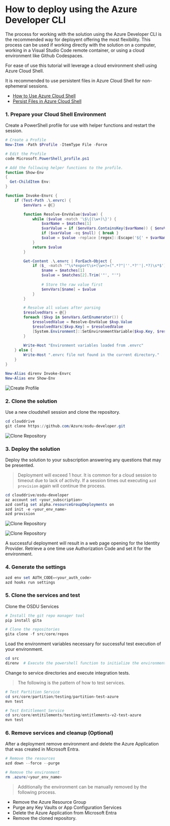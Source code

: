 # How to deploy using the Azure Developer CLI

The process for working with the solution using the Azure Developer CLI is the recommended way for deployent offering the most flexibility.  This process can be used if working directly with the solution on a computer, working in a Visual Studio Code remote container, or using a cloud environment like Github Codespaces.

For ease of use this tutorial will leverage a cloud environment shell using Azure Cloud Shell.

It is recommended to use persistent files in Azure Cloud Shell for non-ephemeral sessions.

- [How to Use Azure Cloud Shell](https://learn.microsoft.com/en-us/azure/cloud-shell/new-ui-shell-window)
- [Persist Files in  Azure Cloud Shell](https://learn.microsoft.com/en-us/azure/cloud-shell/persisting-shell-storage)

### 1. Prepare your Cloud Shell Environment

Create a PowerShell profile for use with helper functions and restart the session.

```powershell
# Create a Profile
New-Item -Path $Profile -ItemType File -Force

# Edit the Profile
code Microsoft.PowerShell_profile.ps1

# Add the following helper functions to the profile.
function Show-Env
{
  Get-ChildItem Env:
}

function Invoke-Envrc {
    if (Test-Path .\.envrc) {
        $envVars = @{}

        function Resolve-EnvValue($value) {
            while ($value -match '\$\{(\w+)\}') {
                $varName = $matches[1]
                $varValue = if ($envVars.ContainsKey($varName)) { $envVars[$varName] } else { [System.Environment]::GetEnvironmentVariable($varName) }
                if ($varValue -eq $null) { break }
                $value = $value -replace [regex]::Escape('${' + $varName + '}'), $varValue
            }
            return $value
        }

        Get-Content .\.envrc | ForEach-Object {
            if ($_ -match '^\s*export\s+(\w+)=(".*?"|''.*?''|.*?)\s*$') {
                $name = $matches[1]
                $value = $matches[2].Trim('"', "'")
                
                # Store the raw value first
                $envVars[$name] = $value
            }
        }

        # Resolve all values after parsing
        $resolvedVars = @{}
        foreach ($kvp in $envVars.GetEnumerator()) {
            $resolvedValue = Resolve-EnvValue $kvp.Value
            $resolvedVars[$kvp.Key] = $resolvedValue
            [System.Environment]::SetEnvironmentVariable($kvp.Key, $resolvedValue, [System.EnvironmentVariableTarget]::Process)
        }
        
        Write-Host "Environment variables loaded from .envrc"
    } else {
        Write-Host ".envrc file not found in the current directory."
    }
}

New-Alias direnv Invoke-Envrc
New-Alias env Show-Env
```

![Create Profile](./images/tutorial_1.png)

### 2. Clone the solution

Use a new cloudshell session and clone the repository.

```powershell
cd clouddrive
git clone https://github.com/Azure/osdu-developer.git
```

![Clone Repository](./images/tutorial_2.png)


### 3. Deploy the solution

Deploy the solution to your subscription answering any questions that may be presented.

> Deployment will exceed 1 hour.  It is common for a cloud session to timeout due to lack of activity. If a session times out executing `azd provision` again will continue the process.

```powershell
cd clouddrive/osdu-developer
az account set <your_subscription>
azd config set alpha.resourceGroupDeployments on
azd init -e <your_env_name>
azd provision
```
![Clone Repository](./images/tutorial_3.png)

![Clone Repository](./images/tutorial_4.png)

A successful deployment will result in a web page opening for the Identity Provider. Retrieve a one time use Authorization Code and set it for the environment.


### 4. Generate the settings

```powershell
azd env set AUTH_CODE=<your_auth_code>
azd hooks run settings
```

### 5. Clone the services and test

Clone the OSDU Services

```powershell
# Install the git repo manager tool
pip install gita

# Clone the repositories
gita clone -f src/core/repos
```

Load the environment variables necessary for successful test execution of your environment.

```powershell
cd src
direnv  # Execute the powershell function to initialize the environment values
```

Change to service directories and execute integration tests.

> The following is the pattern of how to test services.

```powershell
# Test Partition Service
cd src/core/partition/testing/partition-test-azure
mvn test

# Test Entitlement Service
cd src/core/entitilements/testing/entitlements-v2-test-azure
mvn test
```

### 6. Remove services and cleanup (Optional)

After a deployment remove environment and delete the Azure Application that was created in Microsoft Entra.

```powershell
# Remove the resources
azd down --force --purge

# Remove the environment
rm .azure/<your_env_name>
```

> Additionally the environment can be manually removed by the following process.

- Remove the Azure Resource Group
- Purge any Key Vaults or App Configuration Services
- Delete the Azure Application from Microsoft Entra
- Remove the cloned repository.